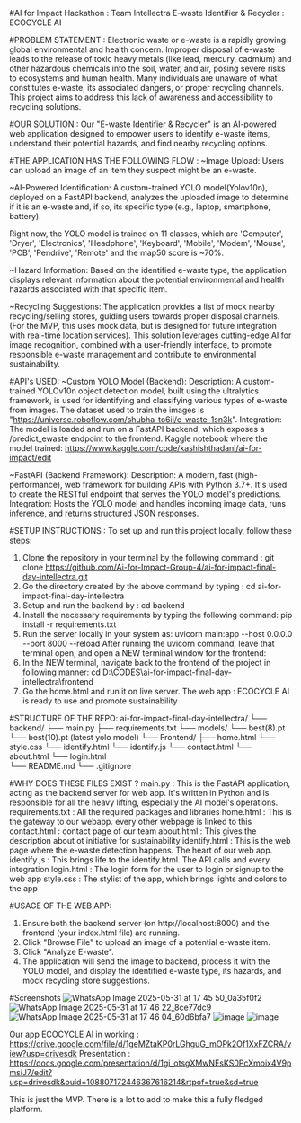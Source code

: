 #AI for Impact Hackathon : Team Intellectra 
E-waste Identifier & Recycler : ECOCYCLE AI

#PROBLEM STATEMENT :
Electronic waste or e-waste is a rapidly growing global environmental and health concern. Improper disposal of e-waste leads to the release of toxic heavy metals (like lead, mercury, cadmium) and other hazardous chemicals into the soil, water, and air, posing severe risks to ecosystems and human health. Many individuals are unaware of what constitutes e-waste, its associated dangers, or proper recycling channels. This project aims to address this lack of awareness and accessibility to recycling solutions.

#OUR SOLUTION : 
Our "E-waste Identifier & Recycler" is an AI-powered web application designed to empower users to identify e-waste items, understand their potential hazards, and find nearby recycling options.

#THE APPLICATION HAS THE FOLLOWING FLOW :
~Image Upload: Users can upload an image of an item they suspect might be an e-waste.

~AI-Powered Identification: A custom-trained YOLO model(Yolov10n), deployed on a FastAPI backend, analyzes the uploaded image to determine if it is an e-waste and, if so, its specific type (e.g., laptop, smartphone, battery).

Right now, the YOLO model is trained on 11 classes, which are 'Computer', 'Dryer', 'Electronics', 'Headphone', 'Keyboard', 'Mobile', 'Modem', 'Mouse', 'PCB', 'Pendrive', 'Remote' and the map50 score is ~70%.

~Hazard Information: Based on the identified e-waste type, the application displays relevant information about the potential environmental and health hazards associated with that specific item.

~Recycling Suggestions: The application provides a list of mock nearby recycling/selling stores, guiding users towards proper disposal channels. (For the MVP, this uses mock data, but is designed for future integration with real-time location services).
This solution leverages cutting-edge AI for image recognition, combined with a user-friendly interface, to promote responsible e-waste management and contribute to environmental sustainability.

#API's USED:
~Custom YOLO Model (Backend):
Description: A custom-trained YOLOv10n object detection model, built using the ultralytics framework, is used for identifying and classifying various types of e-waste from images. The dataset used to train the images is "https://universe.roboflow.com/shubha-to6ii/e-waste-1sn3k".
Integration: The model is loaded and run on a FastAPI backend, which exposes a /predict_ewaste endpoint to the frontend.
Kaggle notebook where the model trained: https://www.kaggle.com/code/kashishthadani/ai-for-impact/edit

~FastAPI (Backend Framework):
Description: A modern, fast (high-performance), web framework for building APIs with Python 3.7+. It's used to create the RESTful endpoint that serves the YOLO model's predictions.
Integration: Hosts the YOLO model and handles incoming image data, runs inference, and returns structured JSON responses.

#SETUP INSTRUCTIONS :
To set up and run this project locally, follow these steps:
1. Clone the repository in your terminal by the following command :
   git clone https://github.com/Ai-for-Impact-Group-4/ai-for-impact-final-day-intellectra.git
2. Go the directory created by the above command by typing :
   cd ai-for-impact-final-day-intellectra
3. Setup and run the backend by :
   cd backend
4. Install the necessary requirements by typing the following command:
   pip install -r requirements.txt
5. Run the server locally in your system as:
   uvicorn main:app --host 0.0.0.0 --port 8000 --reload
After running the uvicorn command, leave that terminal open, and open a NEW terminal window for the frontend:
6. In the NEW terminal, navigate back to the frontend of the project in following manner:
   cd D:\CODES\ai-for-impact-final-day-intellectra\frontend
7. Go the home.html and run it on live server.
The web app : ECOCYCLE AI is ready to use and promote sustainability 

#STRUCTURE OF THE REPO:
ai-for-impact-final-day-intellectra/
└── backend/
    ├── main.py
    ├── requirements.txt
    └── models/
        └── best(8).pt 
        └── best(10).pt (latest yolo model)
└── Frontend/
    ├── home.html
    └── style.css
    └── identify.html
    └── identify.js
    └── contact.html
    └── about.html
    └── login.html    
└── README.md
└── .gitignore

#WHY DOES THESE FILES EXIST ?
main.py : This is the FastAPI application, acting as the backend server for web app. It's written in Python and is responsible for all the heavy lifting, especially the AI model's operations.
requirements.txt : All the required packages and libraries
home.html : This is the gateway to our webapp. every other webpage is linked to this
contact.html : contact page of our team
about.html : This gives the description about ot initiative for sustainability
identify.html : This is the web page where the e-waste detection happens. The heart of our web app.
identify.js : This brings life to the identify.html. The API calls and every integration
login.html : The login form for the user to login or signup to the web app
style.css : The stylist of the app, which brings lights and colors to the app

#USAGE OF THE WEB APP:
1. Ensure both the backend server (on http://localhost:8000) and the frontend (your index.html file) are running.
2. Click "Browse File" to upload an image of a potential e-waste item.
3. Click "Analyze E-waste".
4. The application will send the image to backend, process it with the YOLO model, and display the identified e-waste type, its hazards, and mock recycling store suggestions.

#Screenshots
![WhatsApp Image 2025-05-31 at 17 45 50_0a35f0f2](https://github.com/user-attachments/assets/14e5bd9d-1c4f-4d97-9b26-e69165f7ee04)
![WhatsApp Image 2025-05-31 at 17 46 22_8ce77dc9](https://github.com/user-attachments/assets/2f8db2de-5a3b-41a6-960f-ae9ab7b53a3c)
![WhatsApp Image 2025-05-31 at 17 46 04_60d6bfa7](https://github.com/user-attachments/assets/1a95b0e0-5faa-41ff-bbc3-f9b44ccab867)
![image](https://github.com/user-attachments/assets/3daa4255-0671-4c5b-a0da-bed15b583112)
![image](https://github.com/user-attachments/assets/cf359ba0-ddab-49b3-a513-6705ad917aba)

Our app ECOCYCLE AI in working : https://drive.google.com/file/d/1geMZtaKP0rLGhguG_mOPk2Of1XxFZCRA/view?usp=drivesdk
Presentation : https://docs.google.com/presentation/d/1gi_otsgXMwNEsKS0PcXmoix4V9pmsiJ7/edit?usp=drivesdk&ouid=108807172446367616214&rtpof=true&sd=true

This is just the MVP. There is a lot to add to make this a fully fledged platform.
